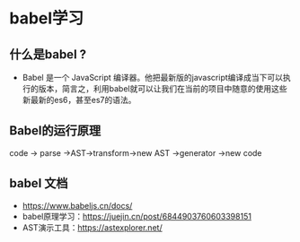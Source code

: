 # babel学习
##  什么是babel ?
- Babel 是一个 JavaScript 编译器。他把最新版的javascript编译成当下可以执行的版本，简言之，利用babel就可以让我们在当前的项目中随意的使用这些新最新的es6，甚至es7的语法。
## Babel的运行原理
code -> parse ->AST->transform->new AST ->generator ->new code

## babel 文档
- https://www.babeljs.cn/docs/ 
- babel原理学习：https://juejin.cn/post/6844903760603398151
- AST演示工具：https://astexplorer.net/ 